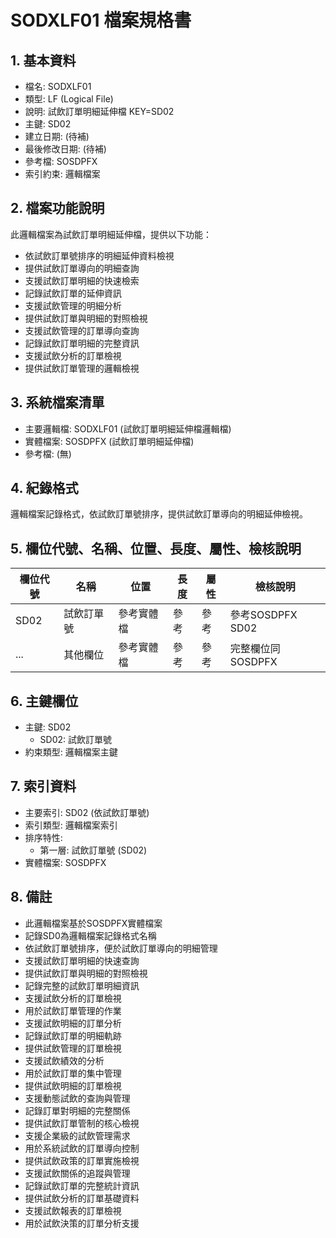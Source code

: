 # SODXLF01 檔案規格書

## 1. 基本資料
- 檔名: SODXLF01
- 類型: LF (Logical File)
- 說明: 試飲訂單明細延伸檔 KEY=SD02
- 主鍵: SD02
- 建立日期: (待補)
- 最後修改日期: (待補)
- 參考檔: SOSDPFX
- 索引約束: 邏輯檔案

## 2. 檔案功能說明
此邏輯檔案為試飲訂單明細延伸檔，提供以下功能：
- 依試飲訂單號排序的明細延伸資料檢視
- 提供試飲訂單導向的明細查詢
- 支援試飲訂單明細的快速檢索
- 記錄試飲訂單的延伸資訊
- 支援試飲管理的明細分析
- 提供試飲訂單與明細的對照檢視
- 支援試飲管理的訂單導向查詢
- 記錄試飲訂單明細的完整資訊
- 支援試飲分析的訂單檢視
- 提供試飲訂單管理的邏輯檢視

## 3. 系統檔案清單
- 主要邏輯檔: SODXLF01 (試飲訂單明細延伸檔邏輯檔)
- 實體檔案: SOSDPFX (試飲訂單明細延伸檔)
- 參考檔: (無)

## 4. 紀錄格式
邏輯檔案記錄格式，依試飲訂單號排序，提供試飲訂單導向的明細延伸檢視。

## 5. 欄位代號、名稱、位置、長度、屬性、檢核說明
| 欄位代號 | 名稱 | 位置 | 長度 | 屬性 | 檢核說明 |
|----------|------|------|------|------|----------|
| SD02 | 試飲訂單號 | 參考實體檔 | 參考 | 參考 | 參考SOSDPFX SD02 |
| ... | 其他欄位 | 參考實體檔 | 參考 | 參考 | 完整欄位同SOSDPFX |

## 6. 主鍵欄位
- 主鍵: SD02
  - SD02: 試飲訂單號
- 約束類型: 邏輯檔案主鍵

## 7. 索引資料
- 主要索引: SD02 (依試飲訂單號)
- 索引類型: 邏輯檔案索引
- 排序特性: 
  - 第一層: 試飲訂單號 (SD02)
- 實體檔案: SOSDPFX

## 8. 備註
- 此邏輯檔案基於SOSDPFX實體檔案
- 記錄SD0為邏輯檔案記錄格式名稱
- 依試飲訂單號排序，便於試飲訂單導向的明細管理
- 支援試飲訂單明細的快速查詢
- 提供試飲訂單與明細的對照檢視
- 記錄完整的試飲訂單明細資訊
- 支援試飲分析的訂單檢視
- 用於試飲訂單管理的作業
- 支援試飲明細的訂單分析
- 記錄試飲訂單的明細軌跡
- 提供試飲管理的訂單檢視
- 支援試飲績效的分析
- 用於試飲訂單的集中管理
- 提供試飲明細的訂單檢視
- 支援動態試飲的查詢與管理
- 記錄訂單對明細的完整關係
- 提供試飲訂單管制的核心檢視
- 支援企業級的試飲管理需求
- 用於系統試飲的訂單導向控制
- 提供試飲政策的訂單實施檢視
- 支援試飲關係的追蹤與管理
- 記錄試飲訂單的完整統計資訊
- 提供試飲分析的訂單基礎資料
- 支援試飲報表的訂單檢視
- 用於試飲決策的訂單分析支援 